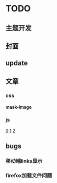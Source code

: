 # TODO

## 主题开发
## 封面
## update


## 文章
### css 

#### mask-image	


### js
[0](https://developer.mozilla.org/zh-CN/docs/WebAPI)
[1](https://developer.mozilla.org/en-US/docs/Web/API/Battery_Status_API)
[2](https://developer.mozilla.org/en-US/docs/Web/API/Network_Information_API)




## bugs
### 移动端links显示
### firefox加载文件问题